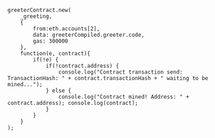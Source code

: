 	greeterContract.new(
		_greeting,
		{
			from:eth.accounts[2],
			data: greeterCompiled.greeter.code,
			gas: 300000
		},
		function(e, contract){
			if(!e) {
				if(!contract.address) {
					console.log("Contract transaction send: TransactionHash: " + contract.transactionHash + " waiting to be mined...");
				} else {
					console.log("Contract mined! Address: " + contract.address); console.log(contract);
				}
			}
		}
	);
